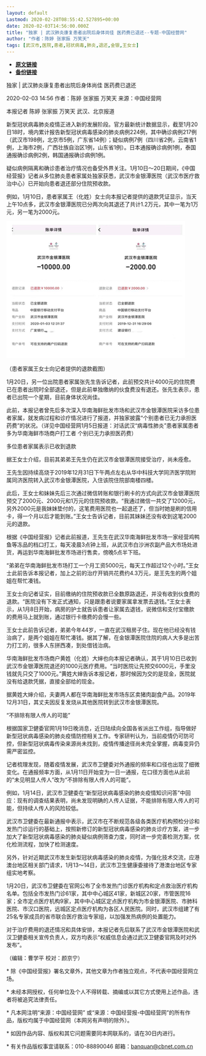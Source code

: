 ```yaml
---
layout: default
Lastmod: 2020-02-28T08:55:42.527895+00:00
date: 2020-02-03T14:56:00.000Z
title: "独家 | 武汉肺炎康复患者出院后身体尚佳 医药费已退还--专题-中国经营网"
author: "作者：陈婷 张家振 万笑天"
tags: [武汉市,医院,患者,冠状病毒,肺炎,退还,金银,王女士]
---
```


* [**原文链接**](http://www.cb.com.cn/index/show/special/cv/cv13415513151/p/s.html)
* [**备份链接**](https://web.archive.org/save/http://www.cb.com.cn/index/show/special/cv/cv13415513151/p/s.html)


独家 | 武汉肺炎康复患者出院后身体尚佳 医药费已退还

2020-02-03 14:56 作者：陈婷 张家振 万笑天 来源：中国经营网

本报记者 陈婷 张家振 万笑天 武汉、北京报道

新型冠状病毒肺炎疫情正进入新的发展阶段。官方最新统计数据显示，截至1月20日18时，境内累计报告新型冠状病毒感染的肺炎病例224例，其中确诊病例217例（武汉市198例，北京市5例，广东省14例）；疑似病例7例（四川省2例，云南省1例，上海市2例，广西壮族自治区1例，山东省1例）。日本通报确诊病例1例，泰国通报确诊病例2例，韩国通报确诊病例1例。

疑似病例隔离和确诊患者治疗情况也备受外界关注。1月10日～20日期间，《中国经营报》记者从多位肺炎患者家属处独家获悉，武汉市金银潭医院（武汉市医疗救治中心）已开始向患者退还部分住院预收款。

例如，1月10日，患者家属王（化姓）女士向本报记者提供的退款凭证显示，当天上午10点多，武汉市金银潭医院已分两次向其退还了共计1.2万元，其中一笔为1万元，另一笔为2000元。

![QQ截图20200120232513.png](/images/post/d67fe1ae51fb09e66afd93cc7489ba42.png)

（患者家属王女士向记者提供的退款截图）

1月20日，另一位出院患者家属张先生告诉记者，此前预交共计4000元的住院费已在患者出院时全部退还，但是此前单独缴纳的伙食费没有退还。张先生表示，患者已出院一个星期，目前身体状况尚佳。

此前，本报记者曾先后多次深入华南海鲜批发市场和武汉市金银潭医院采访多位患者家属，就发病过程和诊疗情况进行了报道，并独家披露“个别患者已无力承担医药费”的状况。（详见中国经营网1月5日报道：对话武汉“病毒性肺炎”患者家属患者多为华南海鲜市场商户打工者 个别已无力承担医药费）

多位患者家属表示已收到退款

据王女士介绍，目前其弟弟王先生仍在武汉市金银潭医院接受治疗，尚未痊愈。

王先生因持续高烧于2019年12月31日下午两点左右从华中科技大学同济医学院附属同济医院转入武汉市金银潭医院，入住该院住院部南楼四楼。

此后，王女士和妹妹先后三次通过微信转账和银行刷卡的方式向武汉市金银潭医院预交了2000元、2000元和1万元的住院预收款。“我通过微信一共交了12000元，另外2000元是我妹妹垫付的，这笔费用医院也一起退还了，但当时她是刷的信用卡，得一个月以后才能到账。”王女士告诉记者，目前其妹妹还没有收到这笔2000元的退款。

根据《中国经营报》记者此前报道，王先生在武汉华南海鲜批发市场一家经营鸡鸭鱼等冻品的档口打工，每天凌晨3点钟上班，从武汉市白沙洲农副产品大市场处进货，再运到华南海鲜批发市场进行售卖，傍晚5点半下班。

“弟弟在华南海鲜批发市场打工一个月工资5000元，每天工作超过12个小时。”王女士此前告诉本报记者，加上之前的治疗开销共花费约4.3万元，是王先生的两个姐姐在帮忙凑钱。

王女士向记者证实，目前缴纳的住院预收款已全数原路退还，并没有收到伙食费的退款。“医院没有下发正式通知，只是跟患者说要家属拿发票去退钱。”王女士表示，从1月8日开始，病房的护士就告诉患者让家属去退钱，说微信和支付宝缴款的费用马上就到账，通过银行卡缴费的会慢一些。

王女士此前告诉记者，弟弟今年44岁，一直在武汉租房子住。现在他已经没有钱治病了，是两个姐姐在帮忙凑钱。据其了解，在金银潭医院住院的病人大多是出苦力打工的，很多人东拼西凑，到处借钱治病。

华南海鲜批发市场商户黄姓（化姓）大婶也向本报记者确认，其于1月10日已收到武汉市金银潭医院退还的1000元医疗费用。“当时医院让先预交6000元，手里没钱就先只交了1000元。”黄姓大婶告诉本报记者，那时候因为交的是现金，医院就没有给退款凭据，直接全部给的现金。

据黄姓大婶介绍，夫妻两人都在华南海鲜批发市场东区卖猪肉副食产品。2019年12月31日，其丈夫因反复发烧从其他医院转到武汉市金银潭医院。

“不排除有限人传人的可能”

根据国家卫健委官网1月19日晚消息，近日陆续向全国各省派出工作组，指导做好新型冠状病毒感染的肺炎疫情防控相关工作。专家研判认为，当前疫情仍可防可控，但新型冠状病毒传染来源尚未找到，疫情传播途径尚未完全掌握，病毒变异仍需严密监控。

记者梳理发现，随着疫情发展，武汉市卫健委对外通报的频率和口径也出现了细微变化。在通报频率方面，从1月11日开始变为一日一通报，在口径方面也从此前的“未见明显人传人”改为“不排除有限人传人的可能”。

例如，1月14日，武汉市卫健委在“新型冠状病毒感染的肺炎疫情知识问答”中回应：现有的调查结果表明，尚未发现明确的人传人证据，不能排除有限人传人的可能，但持续人传人的风险较低。

武汉市卫健委在最新通报中表示，武汉市在不断规范各级各类医疗机构预检分诊和发热门诊运行的基础上，按照新修订的新型冠状病毒感染的肺炎诊疗方案，进一步加大了新型冠状病毒感染的肺炎疑似病例筛查力度，同时进一步完善检测方案，优化检测流程，加快了检测速度。

另外，针对近期武汉市发生新型冠状病毒感染的肺炎疫情，为强化技术交流，应港澳台地区相关部门请求，1月13～14日，武汉市卫生健康委接待了港澳台地区专家组实地考察。

1月20日，武汉市卫健委在官网公布了全市发热门诊医疗机构和定点救治医疗机构名单。包括全市发热门诊61家，其中中心城区41家，新城区20家，市管医院16家；全市定点医疗机构9家，其中中心城区定点医疗机构为市金银潭医院、市肺科医院、市汉口医院，远城区定点医疗机构为各区人民医院。同时，武汉市组建了有25名专家成员的省市联合医疗救治专家组，以加强发热病例的处置能力。

对于治疗费用的退还情况和具体安排，本报记者先后联系了武汉市金银潭医院和武汉卫健委相关宣传负责人，双方均表示“权威信息会通过武汉卫健委官网及时对外发布”。

（编辑：曹学平 校对：颜京宁）

\* 除《中国经营报》署名文章外，其他文章为作者独立观点，不代表中国经营网立场。

\* 未经本网授权，任何单位及个人不得转载、摘编或以其它方式使用上述作品，违者将被追究法律责任。

\* 凡本网注明“来源：中国经营网” 或“来源：中国经营报-中国经营网”的所有作品，版权均属于中国经营网（本网另有声明的除外）。

\* 如因作品内容、版权和其它问题需要同本网联系的，请在30日内进行。

\* 有关作品版权事宜请联系：010-88890046 邮箱：banquan@cbnet.com.cn

